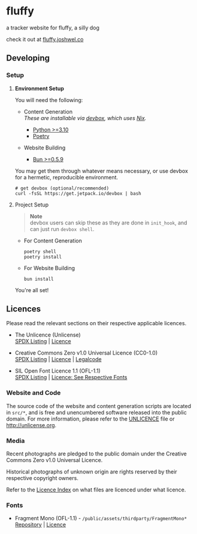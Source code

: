 # fluffy

a tracker website for fluffy, a silly dog

check it out at [fluffy.joshwel.co](https://fluffy.joshwel.co)

## Developing

### Setup

1. **Environment Setup**

    You will need the following:

    - Content Generation  
        _These are installable via [devbox](https://github.com/jetpack-io/devbox), which uses [Nix](https://nixos.org/)._
        - [Python >=3.10](https://www.python.org/)
        - [Poetry](https://python-poetry.org/)

    - Website Building  
        - [Bun >=0.5.9](https://bun.sh/)

    You may get them through whatever means necessary, or use devbox for a hermetic, reproducible environment.

    ```shell
    # get devbox (optional/recommended)
    curl -fsSL https://get.jetpack.io/devbox | bash
    ```

2. Project Setup

    > **Note**  
    > devbox users can skip these as they are done in `init_hook`, and can just run `devbox shell`.

    - For Content Generation

        ```
        poetry shell
        poetry install
        ```

    - For Website Building

        ```
        bun install
        ```

    You're all set!

## Licences

Please read the relevant sections on their respective applicable licences.

- The Unlicence (Unlicense)  
    [SPDX Listing](https://spdx.org/licenses/Unlicense.html) | [Licence](/UNLICENCE)

- Creative Commons Zero v1.0 Universal Licence (CC0-1.0)  
    [SPDX Listing](https://spdx.org/licenses/CC0-1.0.html) | [Licence](/LICENCE.CC0) | [Legalcode](/LEGALCODE.CC0)

- SIL Open Font Licence 1.1 (OFL-1.1)  
    [SPDX Listing](https://spdx.org/licenses/OFL-1.0.html) | [Licence: See Respective Fonts](#fonts)

### Website and Code

The source code of the website and content generation scripts are located in `src/*`, and is free and unencumbered software released into the public domain. For more information, please refer to the [UNLICENCE](/UNLICENCE) file or <http://unlicense.org>.

### Media

Recent photographs are pledged to the public domain under the Creative Commons Zero v1.0 Universal Licence.

Historical photographs of unknown origin are rights reserved by their respective copyright owners.

Refer to the [Licence Index](/public/assets/licenceindex) on what files are licenced under what licence.

### Fonts

- Fragment Mono (OFL-1.1) - `/public/assets/thirdparty/FragmentMono*`  
    [Repository](https://github.com/weiweihuanghuang/fragment-mono) | [Licence](/public/assets/thirdparty/FragmentMono-LICENCE.txt)
